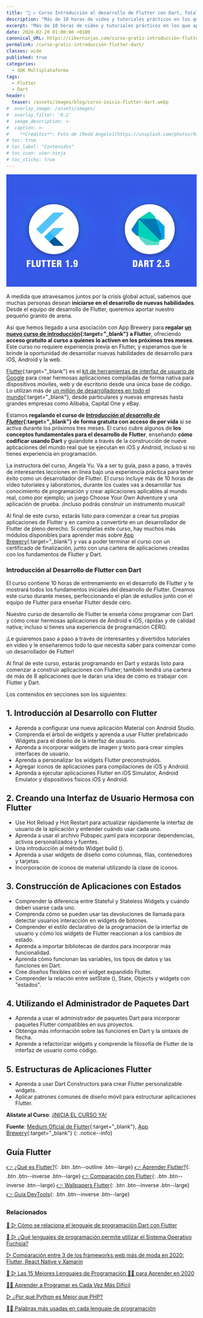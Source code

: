 ```yaml
---
title: "🥇 ▷ Curso Introducción al desarrollo de Flutter con Dart, Totalmente GRATIS"
description: "Más de 10 horas de video y tutoriales prácticos en los que aprender a crear hermosas aplicaciones con Flutter y el lenguaje de programación Dart"
excerpt: "Más de 10 horas de video y tutoriales prácticos en los que aprender a crear hermosas aplicaciones con Flutter y el lenguaje de programación Dart"
date: 2020-02-20 01:00:00 +0100
canonical_URL: https://ciberninjas.com/curso-gratis-introducción-flutter-dart/
permalink: /curso-gratis-introducción-flutter-dart/
classes: wide
published: true
categories:
  - SDK Multiplataforma
tags:
  - Flutter
  - Dart
header:
  teaser: /assets/images/blog/curso-inicio-flutter-dart.webp
#  overlay_image: /assets/images/
#  overlay_filter: '0.2'
#  image_description: >-
#  caption: >-
#    **Créditos**: Foto de [Redd Angelo](https://unsplash.com/photos/9o8YdYGTT64) en [Unsplash](https://unsplash.com/@reddangelo)
# toc: true
# toc_label: "Contenidos"
# toc_icon: user-ninja
# toc_sticky: true
---
```


![Curso Introducción al desarrollo de Flutter con Dart, Totalmente GRATIS. Más de 10 horas de video y tutoriales prácticos de Flutter y el lenguaje de programación Dart](/assets/images/blog/curso-inicio-flutter-dart.webp "Curso Introducción al desarrollo de Flutter con Dart, Totalmente GRATIS. Más de 10 horas de video y tutoriales prácticos de Flutter y el lenguaje de programación Dart")

A medida que atravesamos juntos por la crisis global actual, sabemos que muchas personas desean **iniciarse en el desarrollo de nuevas habilidades**. Desde el equipo de desarrollo de Flutter, queremos aportar nuestro pequeño granito de arena.

Así que hemos llegado a una asociación con App Brewery para **regalar [un nuevo curso de introducción](https://www.appbrewery.co/courses/intro-to-flutter){:target="_blank"} a Flutter**, ofreciendo **acceso gratuito al curso a quienes lo activen en los próximos tres meses**. Este curso no requiere experiencia previa en Flutter, y esperamos que le brinde la oportunidad de desarrollar nuevas habilidades de desarrollo para iOS, Android y la web.

[Flutter](http://flutter.dev/){:target="_blank"} es el [kit de herramientas de interfaz de usuario de Google](/que-es-flutter-y-por-que-debes-aprenderlo/) para crear hermosas aplicaciones compiladas de forma nativa para dispositivos móviles, web y de escritorio desde una única base de código. Lo utilizan más de [un millón de desarrolladores en todo el mundo](https://youtu.be/REJDzio_h7o){:target="_blank"}, desde particulares y nuevas empresas hasta grandes empresas como Alibaba, Capital One y eBay.

Estamos **regalando el curso de [*Introducción al desarrollo de Flutter*](https://www.appbrewery.co/courses/intro-to-flutter){:target="_blank"} de forma gratuita con acceso de por vida** si se activa durante los próximos tres meses. El curso cubre algunos de **los conceptos fundamentales para el desarrollo de Flutter**, enseñando **cómo codificar usando Dart** y guiandote a través de la construcción de nueve aplicaciones del mundo real que se ejecutan en iOS y Android, incluso si no tienes experiencia en programación.

La instructora del curso, Angela Yu. Va a ser tu guía, paso a paso, a través de interesantes lecciones en línea bajo una experiencia práctica para tener éxito como un desarrollador de Flutter. El curso incluye más de 10 horas de video tutoriales y laboratorios, durante los cuales vas a desarrollar tus conocimiento de programación y crear aplicaciones aplicables al mundo real, como por ejemplo; un juego Choose Your Own Adventure y una aplicación de prueba. ¡Incluso podrás construir un instrumento musical!

Al final de este curso, estarás listo para comenzar a crear tus propias aplicaciones de Flutter y en camino a convertirte en un desarrollador de Flutter de pleno derecho. Si completas este curso, hay muchos más módulos disponibles para aprender más sobre [App Brewery](https://www.appbrewery.co/){:target="_blank"} y vas a poder terminar el curso con un certificado de finalización, junto con una cartera de aplicaciones creadas con los fundamentos de Flutter y Dart.

### **Introducción al Desarrollo de Flutter con Dart**

El curso contiene 10 horas de entrenamiento en el desarrollo de Flutter y te mostrará todos los fundamentos iniciales del desarrollo de Flutter. Creamos este curso durante meses, perfeccionando el plan de estudios junto con el equipo de Flutter para enseñar Flutter desde cero.

Nuestro curso de desarrollo de Flutter te enseña cómo programar con Dart y cómo crear hermosas aplicaciones de Android e iOS, rápidas y de calidad nativa; incluso si tienes una experiencia de programación CERO.

¡Le guiaremos paso a paso a través de interesantes y divertidos tutoriales en video y le enseñaremos todo lo que necesita saber para comenzar como un desarrollador de Flutter!

Al final de este curso, estarás programando en Dart y estarás listo para comenzar a construir aplicaciones con Flutter; también tendrá una cartera de más de 8 aplicaciones que le darán una idea de cómo es trabajar con Flutter y Dart.

Los contenidos en secciones son los siguientes:

## **1. Introducción al Desarrollo con Flutter**

- Aprenda a configurar una nueva aplicación Material con Android Studio.
- Comprenda el árbol de widgets y aprenda a usar Flutter prefabricado Widgets para el diseño de la interfaz de usuario.
- Aprenda a incorporar widgets de imagen y texto para crear simples interfaces de usuario.
- Aprenda a personalizar los widgets Flutter preconstruidos.
- Agregar iconos de aplicaciones para compilaciones de iOS y Android.
- Aprenda a ejecutar aplicaciones Flutter en iOS Simulator, Android Emulator y dispositivos físicos iOS y Android.

## **2. Creando una Interfaz de Usuario Hermosa con Flutter**

- Use Hot Reload y Hot Restart para actualizar rápidamente la interfaz de usuario de la aplicación y entender cuándo usar cada uno.
- Aprenda a usar el archivo Pubspec.yaml para incorporar dependencias, activos personalizados y fuentes.
- Una introducción al método Widget build ().
- Aprenda a usar widgets de diseño como columnas, filas, contenedores y tarjetas.
- Incorporación de iconos de material utilizando la clase de iconos.

## **3. Construcción de Aplicaciones con Estados**

- Comprender la diferencia entre Stateful y Stateless Widgets y cuándo deben usarse cada uno.
- Comprenda cómo se pueden usar las devoluciones de llamada para detectar usuarios interacción en widgets de botones.
- Comprender el estilo declarativo de la programación de la interfaz de usuario y cómo los widgets de Flutter reaccionan a los cambios de estado.
- Aprenda a importar bibliotecas de dardos para incorporar más funcionalidad.
- Aprenda cómo funcionan las variables, los tipos de datos y las funciones en Dart.
- Cree diseños flexibles con el widget expandido Flutter.
- Comprender la relación entre setState (), State, Objects y widgets con "estados".

## **4. Utilizando el Administrador de Paquetes Dart**

- Aprenda a usar el administrador de paquetes Dart para incorporar paquetes Flutter compatibles en sus proyectos.
- Obtenga más información sobre las funciones en Dart y la sintaxis de flecha.
- Aprende a refactorizar widgets y comprende la filosofía de Flutter de la interfaz de usuario como código.

## **5. Estructuras de Aplicaciones Flutter**

- Aprenda a usar Dart Constructors para crear Flutter personalizable widgets.
- Aplicar patrones comunes de diseño móvil para estructurar aplicaciones Flutter.

**Alistate al Curso**: [¡INICIA EL CURSO YA!](https://www.appbrewery.co/courses/intro-to-flutter)

**Fuente**\: [Medium Oficial de Flutter](https://medium.com/flutter/learn-flutter-for-free-c9bc3b898c4d){:target="_blank"}, [App Brewery](https://www.appbrewery.co/p/intro-to-flutter){:target="_blank"}
{: .notice--info}

## Guía Flutter

[👉 ¿Qué es Flutter?](/que-es-flutter-y-por-que-debes-aprenderlo/){: .btn .btn--outline .btn--large} [👉 Aprender Flutter?](/como-aprender-flutter/){: .btn .btn--inverse .btn--large} [👉 Comparación con Flutter](/comparacion-flutter-react-native-xamarin/){: .btn .btn--inverse .btn--large} [👉 Wallpapers Flutter](/wallpaper-flutter/){: .btn .btn--inverse .btn--large} [👉 Guía DevTools](/flutter-dart-devtools/){: .btn .btn--inverse .btn--large}

### Relacionados

[🥇 ▷ Cómo se relaciona el lenguaje de programación Dart con Flutter](https://ciberninjas.com/relacion-entre-dart-flutter/)

[🚀 ▷ ¿Qué lenguajes de programación permite utilizar el Sistema Operativo Fuchsia?](/politica-de-los-lenguajes-programacion-fuchsia/)

[▷ Comparación entre 3 de los frameworks web más de moda en 2020: Flutter, React Native y Xamarin](/comparacion-flutter-react-native-xamarin/)

[🥇 ▷ Las 15 Mejores Lenguajes de Programación 👨‍💻 para Aprender en 2020](/programar/)

[👩‍💻 Aprender a Programar es Cada Vez Más Difícil](/aprender-a-programar-es-cada-vez-más-difícil/ "👩‍💻 Aprender a Programar es Cada Vez Más Difícil")

[▷ ¿Por qué Python es Mejor que PHP?](desarrolladores-lenguaje-rust/ "👩‍💻 Aprender a Programar es Cada Vez Más Difícil")

[👨‍🎨 Palabras más usadas en cada lenguaje de programación](/palabras-lenguajes-programacion/ "👨‍🎨 Palabras más usadas en cada lenguaje de programación")
